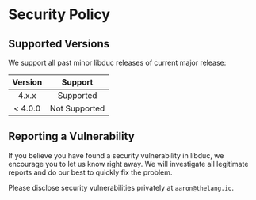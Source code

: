 # Security Policy

## Supported Versions
We support all past minor libduc releases of current major release:

| Version | Support            |
|:-------:|:------------------:|
| 4.x.x   | Supported          |
| < 4.0.0 | Not Supported      |

## Reporting a Vulnerability
If you believe you have found a security vulnerability in libduc, we encourage you to let us know right away.
We will investigate all legitimate reports and do our best to quickly fix the problem.

Please disclose security vulnerabilities privately at `aaron@thelang.io`.
